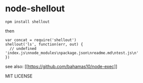 # node-shellout

    npm install shellout

then

    var concat = require('shellout')
    shellout('ls', function(err, out) {
      // undefined 'index.js\nnode_modules\npackage.json\nreadme.md\ntest.js\n'
    })

see also: [[https://github.com/bahamas10/node-exec]]

MIT LICENSE

